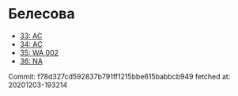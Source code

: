# Белесова
- [33: AC](33.md)
- [34: AC](34.md)
- [35: WA 002](35.md)
- [36: NA](36.md)

Commit: f78d327cd592837b791ff1215bbe615babbcb949
 fetched at: 20201203-193214
